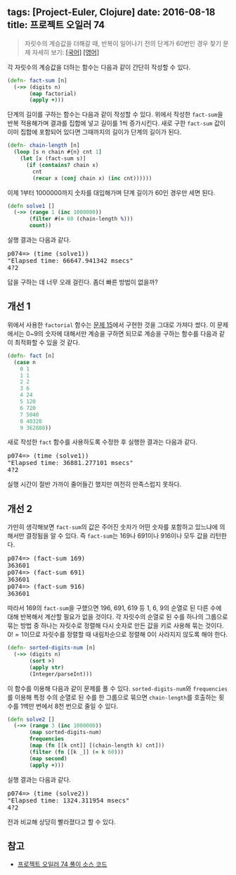 tags: [Project-Euler, Clojure]
date: 2016-08-18
title: 프로젝트 오일러 74
---
> 자릿수의 계승값을 더해갈 때, 반복이 일어나기 전의 단계가 60번인 경우 찾기
> 문제 자세히 보기: [[국어]](http://euler.synap.co.kr/prob_detail.php?id=74) [[영어]](https://projecteuler.net/problem=74)

각 자릿수의 계승값을 더하는 함수는 다음과 같이 간단히 작성할 수 있다.

```clojure
(defn- fact-sum [n]
  (->> (digits n)
       (map factorial)
       (apply +)))
```
<!--more-->

단계의 길이를 구하는 함수는 다음과 같이 작성할 수 있다. 위에서 작성한 `fact-sum`을 반복 적용해가며 결과를 집합에 넣고 길이를 1씩 증가시킨다. 새로 구한 `fact-sum` 값이 이미 집합에 포함되어 있다면 그때까지의 길이가 단계의 길이가 된다.

```clojure
(defn- chain-length [n]
  (loop [s n chain #{n} cnt 1]
    (let [x (fact-sum s)]
      (if (contains? chain x)
        cnt
        (recur x (conj chain x) (inc cnt))))))
```

이제 1부터 1000000까지 숫자를 대입해가며 단계 길이가 60인 경우만 세면 된다.

```clojure
(defn solve1 []
  (->> (range 1 (inc 1000000))
       (filter #(= 60 (chain-length %)))
       count))
```

실행 결과는 다음과 같다.

<pre class="console">
p074=> (time (solve1))
"Elapsed time: 66647.941342 msecs"
4?2
</pre>

답을 구하는 데 너무 오래 걸린다. 좀더 빠른 방법이 없을까?

## 개선 1
위에서 사용한 `factorial` 함수는 [문제 15](/2015/project-euler-015/)에서 구현한 것을 그대로 가져다 썼다. 이 문제에서는 0~9의 숫자에 대해서만 계승을 구하면 되므로 계승을 구하는 함수를 다음과 같이 최적화할 수 있을 것 같다.

```clojure
(defn- fact [n]
  (case n
    0 1
    1 1
    2 2
    3 6
    4 24
    5 120
    6 720
    7 5040
    8 40320
    9 362880))
```

새로 작성한 `fact` 함수를 사용하도록 수정한 후 실행한 결과는 다음과 같다.

<pre class="console">
p074=> (time (solve1))
"Elapsed time: 36881.277101 msecs"
4?2
</pre>

실행 시간이 절반 가까이 줄어들긴 했지만 여전히 만족스럽지 못하다.

## 개선 2
가만히 생각해보면 `fact-sum`의 값은 주어진 숫자가 어떤 숫자를 포함하고 있느냐에 의해서만 결정됨을 알 수 있다. 즉 `fact-sum`는 169나 691이나 916이나 모두 값을 리턴한다.

<pre class="console">
p074=> (fact-sum 169)
363601
p074=> (fact-sum 691)
363601
p074=> (fact-sum 916)
363601
</pre>

따라서 169의 `fact-sum`을 구했으면 196, 691, 619 등 1, 6, 9의 순열로 된 다른 수에 대해 반복해서 계산할 필요가 없을 것이다. 각 자릿수의 순열로 된 수를 하나의 그룹으로 묶는 방법 중 하나는 자릿수로 정렬해 다시 숫자로 만든 값을 키로 사용해 묶는 것이다. $0! = 1$이므로 자릿수를 정렬할 때 내림차순으로 정렬해 0이 사라지지 않도록 해야 한다.

```clojure
(defn- sorted-digits-num [n]
  (->> (digits n)
       (sort >)
       (apply str)
       (Integer/parseInt)))
```

이 함수를 이용해 다음과 같이 문제를 풀 수 있다. `sorted-digits-num`와 `frequencies`를 이용해 특정 수의 순열로 된 수를 한 그룹으로 묶으면 `chain-length`를 호출하는 횟수를 1백만 번에서 8천 번으로 줄일 수 있다.

```clojure
(defn solve2 []
  (->> (range 3 (inc 1000000))
       (map sorted-digits-num)
       frequencies
       (map (fn [[k cnt]] [(chain-length k) cnt]))
       (filter (fn [[k _]] (= k 60)))
       (map second)
       (apply +)))
```

실행 결과는 다음과 같다.

<pre class="console">
p074=> (time (solve2))
"Elapsed time: 1324.311954 msecs"
4?2
</pre>

전과 비교해 상당히 빨라졌다고 할 수 있다.

## 참고
* [프로젝트 오일러 74 풀이 소스 코드](https://github.com/ntalbs/euler/blob/master/src/p074.clj)
